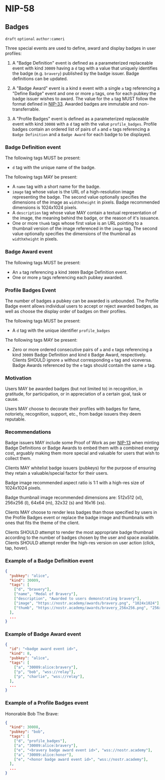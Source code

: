 NIP-58
======

Badges
------

`draft` `optional` `author:cameri`

Three special events are used to define, award and display badges in
user profiles:

1. A "Badge Definition" event is defined as a parameterized replaceable event
with kind `30009` having a `d` tag with a value that uniquely identifies
the badge (e.g. `bravery`) published by the badge issuer. Badge definitions can
be updated.

2. A "Badge Award" event is a kind `8` event with a single `a` tag referencing
a "Define Badge" event and one or more `p` tags, one for each pubkey the
badge issuer wishes to award. The value for the `a` tag MUST follow the format
defined in [NIP-33](33.md). Awarded badges are immutable and non-transferrable.

3. A "Profile Badges" event is defined as a parameterized replaceable event
with kind `30008` with a `d` tag with the value `profile_badges`.
Profile badges contain an ordered list of pairs of `a` and `e` tags referencing a `Badge Definition` and a `Badge Award` for each badge to be displayed.

### Badge Definition event

The following tags MUST be present:

- `d` tag with the unique name of the badge.

The following tags MAY be present:

- A `name` tag with a short name for the badge.
- `image` tag whose value is the URL of a high-resolution image representing the badge. The second value optionally specifies the dimensions of the image as  `width`x`height` in pixels. Badge recommended dimensions is 1024x1024 pixels.
- A `description` tag whose value MAY contain a textual representation of the
image, the meaning behind the badge, or the reason of it's issuance.
- One or more `thumb` tags whose first value is an URL pointing to a thumbnail version of the image referenced in the `image` tag. The second value optionally specifies the dimensions of the thumbnail as `width`x`height` in pixels.

### Badge Award event

The following tags MUST be present:

- An `a` tag referencing a kind `30009` Badge Definition event.
- One or more `p` tags referencing each pubkey awarded.

### Profile Badges Event

The number of badges a pubkey can be awarded is unbounded. The Profile Badge
event allows individual users to accept or reject awarded badges, as well
as choose the display order of badges on their profiles.

The following tags MUST be present:

- A `d` tag with the unique identifier `profile_badges`

The following tags MAY be present:

- Zero or more ordered consecutive pairs of `a` and `e` tags referencing a kind `30009` Badge Definition and kind `8` Badge Award, respectively. Clients SHOULD
ignore `a` without corresponding `e` tag and viceversa. Badge Awards referenced
by the `e` tags should contain the same `a` tag.

### Motivation

Users MAY be awarded badges (but not limited to) in recognition, in gratitude, for participation, or in appreciation of a certain goal, task or cause.

Users MAY choose to decorate their profiles with badges for fame, notoriety, recognition, support, etc., from badge issuers they deem reputable.

### Recommendations

Badge issuers MAY include some Proof of Work as per [NIP-13](13.md) when minting Badge Definitions or Badge Awards to embed them with a combined energy cost, arguably making them more special and valuable for users that wish to collect them.

Clients MAY whitelist badge issuers (pubkeys) for the purpose of ensuring they retain a valuable/special factor for their users.

Badge image recommended aspect ratio is 1:1 with a high-res size of 1024x1024 pixels.

Badge thumbnail image recommended dimensions are: 512x512 (xl), 256x256 (l), 64x64 (m), 32x32 (s) and 16x16 (xs).

Clients MAY choose to render less badges than those specified by users in the Profile Badges event or replace the badge image and thumbnails with ones that fits the theme of the client.

Clients SHOULD attempt to render the most appropriate badge thumbnail according to the number of badges chosen by the user and space available. Clients SHOULD attempt render the high-res version on user action (click, tap, hover).

### Example of a Badge Definition event

```json
{
  "pubkey": "alice",
  "kind": 30009,
  "tags": [
    ["d", "bravery"],
    ["name", "Medal of Bravery"],
    ["description", "Awarded to users demonstrating bravery"],
    ["image", "https://nostr.academy/awards/bravery.png", "1024x1024"],
    ["thumb", "https://nostr.academy/awards/bravery_256x256.png", "256x256"],
  ],
  ...
}
```

### Example of Badge Award event

```json
{
  "id": "<badge award event id>",
  "kind": 8,
  "pubkey": "alice",
  "tags": [
    ["a", "30009:alice:bravery"],
    ["p", "bob", "wss://relay"],
    ["p", "charlie", "wss://relay"],
  ],
  ...
}
```

### Example of a Profile Badges event

Honorable Bob The Brave:
```json
{
  "kind": 30008,
  "pubkey": "bob",
  "tags": [
    ["d", "profile_badges"],
    ["a", "30009:alice:bravery"],
    ["e", "<bravery badge award event id>", "wss://nostr.academy"],
    ["a", "30009:alice:honor"],
    ["e", "<honor badge award event id>", "wss://nostr.academy"],
  ],
  ...
}
```
